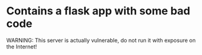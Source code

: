 # Contains a flask app with some bad code

WARNING: This server is actually vulnerable, do not run it with exposure on the Internet!
